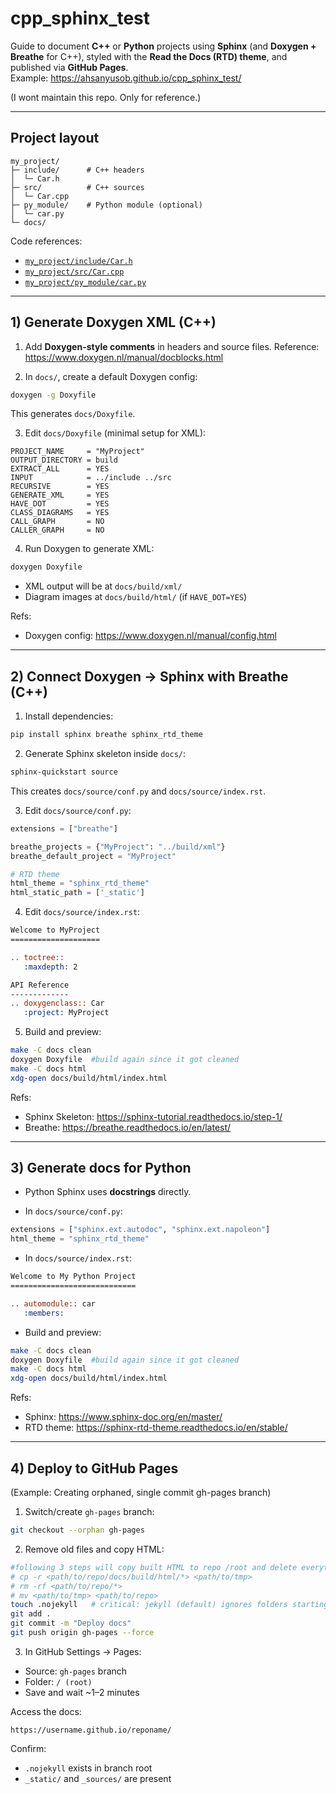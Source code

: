 # cpp_sphinx_test

Guide to document **C++** or **Python** projects using **Sphinx** (and **Doxygen + Breathe** for C++), styled with the **Read the Docs (RTD) theme**, and published via **GitHub Pages**.  
Example: https://ahsanyusob.github.io/cpp_sphinx_test/

(I wont maintain this repo. Only for reference.)

---

## Project layout

```text
my_project/
├─ include/      # C++ headers
│  └─ Car.h
├─ src/          # C++ sources
│  └─ Car.cpp
├─ py_module/    # Python module (optional)
│  └─ car.py
└─ docs/
```

Code references:
- [`my_project/include/Car.h`](my_project/include/Car.h)
- [`my_project/src/Car.cpp`](my_project/src/Car.cpp)
- [`my_project/py_module/car.py`](my_project/py_module/car.py)

---

## 1) Generate Doxygen XML (C++)

1. Add **Doxygen-style comments** in headers and source files. Reference: https://www.doxygen.nl/manual/docblocks.html

2. In `docs/`, create a default Doxygen config:

```bash
doxygen -g Doxyfile
```

This generates `docs/Doxyfile`.

3. Edit `docs/Doxyfile` (minimal setup for XML):

```text
PROJECT_NAME     = "MyProject"
OUTPUT_DIRECTORY = build
EXTRACT_ALL      = YES
INPUT            = ../include ../src
RECURSIVE        = YES
GENERATE_XML     = YES
HAVE_DOT         = YES
CLASS_DIAGRAMS   = YES
CALL_GRAPH       = NO
CALLER_GRAPH     = NO
```

4. Run Doxygen to generate XML:

```bash
doxygen Doxyfile
```

- XML output will be at `docs/build/xml/`
- Diagram images at `docs/build/html/` (if `HAVE_DOT=YES`)

Refs:
- Doxygen config: https://www.doxygen.nl/manual/config.html

---

## 2) Connect Doxygen → Sphinx with Breathe (C++)

1. Install dependencies:

```bash
pip install sphinx breathe sphinx_rtd_theme
```

2. Generate Sphinx skeleton inside `docs/`:

```bash
sphinx-quickstart source
```

This creates `docs/source/conf.py` and `docs/source/index.rst`.

3. Edit `docs/source/conf.py`:

```python
extensions = ["breathe"]

breathe_projects = {"MyProject": "../build/xml"}
breathe_default_project = "MyProject"

# RTD theme
html_theme = "sphinx_rtd_theme"
html_static_path = ['_static']
```

4. Edit `docs/source/index.rst`:

```rst
Welcome to MyProject
====================

.. toctree::
   :maxdepth: 2

API Reference
-------------
.. doxygenclass:: Car
   :project: MyProject
```

5. Build and preview:

```bash
make -C docs clean
doxygen Doxyfile  #build again since it got cleaned
make -C docs html
xdg-open docs/build/html/index.html
```

Refs:
- Sphinx Skeleton: https://sphinx-tutorial.readthedocs.io/step-1/
- Breathe: https://breathe.readthedocs.io/en/latest/

---

## 3) Generate docs for Python

- Python Sphinx uses **docstrings** directly.

- In `docs/source/conf.py`:

```python
extensions = ["sphinx.ext.autodoc", "sphinx.ext.napoleon"]
html_theme = "sphinx_rtd_theme"
```

- In `docs/source/index.rst`:

```rst
Welcome to My Python Project
============================

.. automodule:: car
   :members:
```

- Build and preview:

```bash
make -C docs clean
doxygen Doxyfile  #build again since it got cleaned
make -C docs html
xdg-open docs/build/html/index.html
```

Refs:
- Sphinx: https://www.sphinx-doc.org/en/master/
- RTD theme: https://sphinx-rtd-theme.readthedocs.io/en/stable/

---

## 4) Deploy to GitHub Pages 

(Example: Creating orphaned, single commit gh-pages branch)

1. Switch/create `gh-pages` branch:

```bash
git checkout --orphan gh-pages
```

2. Remove old files and copy HTML:

```bash
#following 3 steps will copy built HTML to repo /root and delete everything else
# cp -r <path/to/repo/docs/build/html/*> <path/to/tmp>
# rm -rf <path/to/repo/*>
# mv <path/to/tmp> <path/to/repo>
touch .nojekyll   # critical: jekyll (default) ignores folders starting with _
git add .
git commit -m "Deploy docs"
git push origin gh-pages --force
```

3. In GitHub Settings → Pages:
- Source: `gh-pages` branch
- Folder: `/ (root)`
- Save and wait ~1–2 minutes

Access the docs:

```
https://username.github.io/reponame/
```

Confirm:
- `.nojekyll` exists in branch root
- `_static/` and `_sources/` are present
